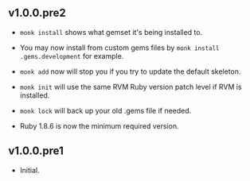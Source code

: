 v1.0.0.pre2
-----------

 * `monk install` shows what gemset it's being installed to.

 * You may now install from custom gems files by `monk install .gems.development`
   for example.

 * `monk add` now will stop you if you try to update the default skeleton.

 * `monk init` will use the same RVM Ruby version patch level if RVM is installed.

 * `monk lock` will back up your old .gems file if needed.

 * Ruby 1.8.6 is now the minimum required version.

v1.0.0.pre1
-----------

 * Initial.
